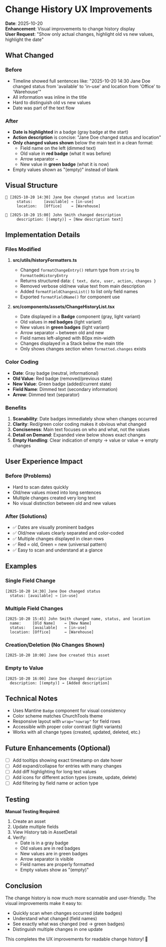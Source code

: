 # Change History UX Improvements

**Date**: 2025-10-20  
**Enhancement**: Visual improvements to change history display  
**User Request**: "Show only actual changes, highlight old vs new values, highlight the date"

## What Changed

### Before
- Timeline showed full sentences like: "2025-10-20 14:30 Jane Doe changed status from 'available' to 'in-use' and location from 'Office' to 'Warehouse'"
- All information was inline in the title
- Hard to distinguish old vs new values
- Date was part of the text flow

### After
- **Date is highlighted** in a badge (gray badge at the start)
- **Action description** is concise: "Jane Doe changed status and location"
- **Only changed values shown** below the main text in a clean format:
  - Field name on the left (dimmed text)
  - Old value in **red badge** (what it was before)
  - Arrow separator `→`
  - New value in **green badge** (what it is now)
- Empty values shown as "(empty)" instead of blank

## Visual Structure

```
🔵 [2025-10-20 14:30] Jane Doe changed status and location
     status:     [available] → [in-use]
     location:   [Office]    → [Warehouse]

🔵 [2025-10-20 15:00] John Smith changed description
     description: [(empty)] → [New description text]
```

## Implementation Details

### Files Modified

1. **src/utils/historyFormatters.ts**
   - Changed `formatChangeEntry()` return type from `string` to `FormattedHistoryEntry`
   - Returns structured data: `{ text, date, user, action, changes }`
   - Removed verbose old/new value text from main description
   - Added `formatFieldChangesList()` to list only field names
   - Exported `formatFieldName()` for component use

2. **src/components/assets/ChangeHistoryList.tsx**
   - Date displayed in a **Badge** component (gray, light variant)
   - Old values in **red badges** (light variant)
   - New values in **green badges** (light variant)
   - Arrow separator `→` between old and new
   - Field names left-aligned with 80px min-width
   - Changes displayed in a Stack below the main title
   - Only shows changes section when `formatted.changes` exists

### Color Coding

- **Date**: Gray badge (neutral, informational)
- **Old Value**: Red badge (removed/previous state)
- **New Value**: Green badge (added/current state)
- **Field Name**: Dimmed text (secondary information)
- **Arrow**: Dimmed text (separator)

### Benefits

1. **Scanability**: Date badges immediately show when changes occurred
2. **Clarity**: Red/green color coding makes it obvious what changed
3. **Conciseness**: Main text focuses on who and what, not the values
4. **Detail on Demand**: Expanded view below shows exact changes
5. **Empty Handling**: Clear indication of empty → value or value → empty changes

## User Experience Impact

### Before (Problems)
- Hard to scan dates quickly
- Old/new values mixed into long sentences
- Multiple changes created very long text
- No visual distinction between old and new values

### After (Solutions)
- ✅ Dates are visually prominent badges
- ✅ Old/new values clearly separated and color-coded
- ✅ Multiple changes displayed in clean rows
- ✅ Red = old, Green = new (universal pattern)
- ✅ Easy to scan and understand at a glance

## Examples

### Single Field Change
```
[2025-10-20 14:30] Jane Doe changed status
  status: [available] → [in-use]
```

### Multiple Field Changes
```
[2025-10-20 15:45] John Smith changed name, status, and location
  name:     [Old Name]    → [New Name]
  status:   [available]   → [in-use]
  location: [Office]      → [Warehouse]
```

### Creation/Deletion (No Changes Shown)
```
[2025-10-20 10:00] Jane Doe created this asset
```

### Empty to Value
```
[2025-10-20 16:00] Jane Doe changed description
  description: [(empty)] → [Added description]
```

## Technical Notes

- Uses Mantine `Badge` component for visual consistency
- Color scheme matches ChurchTools theme
- Responsive layout with `wrap="nowrap"` for field rows
- Accessible with proper color contrast (light variants)
- Works with all change types (created, updated, deleted, etc.)

## Future Enhancements (Optional)

- [ ] Add tooltips showing exact timestamp on date hover
- [ ] Add expand/collapse for entries with many changes
- [ ] Add diff highlighting for long text values
- [ ] Add icons for different action types (create, update, delete)
- [ ] Add filtering by field name or action type

## Testing

**Manual Testing Required**:
1. Create an asset
2. Update multiple fields
3. View History tab in AssetDetail
4. Verify:
   - Date is in a gray badge
   - Old values are in red badges
   - New values are in green badges
   - Arrow separator is visible
   - Field names are properly formatted
   - Empty values show as "(empty)"

## Conclusion

The change history is now much more scannable and user-friendly. The visual improvements make it easy to:
- Quickly scan when changes occurred (date badges)
- Understand what changed (field names)
- See exactly what was changed (red → green badges)
- Distinguish multiple changes in one update

This completes the UX improvements for readable change history! 🎉

